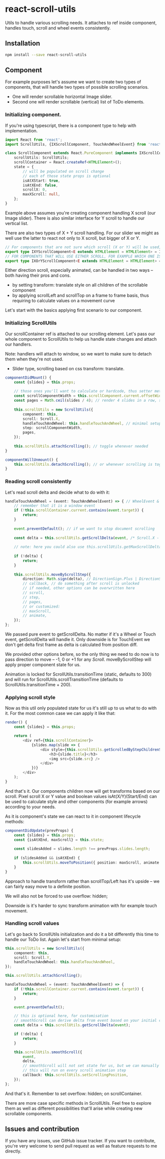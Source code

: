 # react-scroll-utils
Utils to handle various scrolling needs.
It attaches to ref inside component, handles touch, scroll and wheel events consistently.

## Installation
```sh
npm install --save react-scroll-utils
```

## Component

For example purposes let's assume we want to create two types of components, that will handle two types of possible scrolling scenarios.
- One will render scrollable horizontal Image slider.
- Second one will render scrollable (vertical) list of ToDo elements.

### Initializing component. 
If you're using typescript, there is a component type to help with implementation.

```ts
import React from 'react';
import ScrollUtils, {IXScrollComponent, TouchAndWheelEvent} from 'react-scroll-utils';

class ScrollComponent extends React.PureComponent implements IXScrollComponent<HTMLElement> {
    scrollUtils: ScrollUtils;
    scrollContainer = React.createRef<HTMLElement>();
    state = {
        // will be populated on scroll change
        // each of those state props is optional
        isAtXStart: true,
        isAtXEnd: false,
        scrollX: 0,
        maxXScroll: null,
    };
}
```

Example above assumes you're creating component handling X scroll (our Image slider).
There is also similar interface for Y scroll to handle our vertical list.

There are also two types of X + Y scroll handling.
For our slider we might as well use the latter to react not only to X scroll, but bigger of X or Y.

```ts
// For components that are not sure which scroll (X or Y) will be used, for example provided by prop
export type IXYScrollComponent<E extends HTMLElement = HTMLElement> = IXScrollComponent<E> & IYScrollComponent<E>;
// FOR COMPONENTS THAT WILL USE EITHER SCROLL, FOR EXAMPLE WHICH ONE IS BIGGER
export type IXOrYScrollComponent<E extends HTMLElement = HTMLElement> = IXScrollComponent<E> | IYScrollComponent<E>;
```

Either direction scroll, especially animated, can be handled in two ways – both having their pros and cons.
- by setting transform: translate style on all children of the scrollable component
- by applying scrollLeft and scrollTop on a frame to frame basis, thus requiring to calculate values on a movement curve

Let's start with the basics applying first scenario to our component.

### Initializing ScrollUtils
Our scrollContainer ref is attached to our scrolling element.
Let's pass our whole component to ScrollUtils to help us handle state changes and attach our handlers.

Note: handlers will attach to window, so we want to make sure to detach them when they're not used.
- Slider type, scrolling based on css transform: translate.
```ts
componentDidMount() {
    const {slides} = this.props;
    
    // those ones you'll want to calculate or hardcode, thus setter methods are provided to re-calculate them when needed
    const scrollComponentWidth = this.scrollComponent.current.offsetWidth;
    const pages = Math.ceil(slides / 4); // render 4 slides in a row, styling grid is up to you
    
    this.scrollUtils = new ScrollUtils({
        component: this,
        scroll: Scroll.X,
        handleTouchAndWheel: this.handleTouchAndWheel, // minimal setup to controll reading various scroll
        step: scrollComponentWidth,
        pages, 
    });
    
    this.scrollUtils.attachScrolling(); // toggle whenever needed
}

componentWillUnmount() {
    this.scrollUtils.detachScrolling(); // or whenever scrolling is toggled off
}
```

### Reading scroll consistently

Let's read scroll delta and decide what to do with it:

```ts
handleTouchAndWheel = (event: TouchAndWheelEvent) => { // WheelEvent & TouchEvent
    // remember that it is a window event
    if (!this.scrollContainer.current.contains(event.target)) {
        return;
    }
    
    event.preventDefault(); // if we want to stop document scrolling
    
    const delta = this.scrollUtils.getScrollDelta(event, /* Scroll.X - provided on init, customizable */);
    
    // note: here you could also use this.scrollUtils.getMaxScrollDelta(event) to get max from X/Y movement 
    
    if (!delta) {
        return;
    }
    
    this.scrollUtils.moveByScrollStep({
        direction: Math.sign(delta), // DirectionSign.Plus | DirectionSign.Minus | DirectionSign.Zero,
        // callback, // do something after scroll is unlocked
        // if needed, other options can be overwritten here
        // scroll,
        // step,
        // pages,
        // or customized:
        // maxScroll,
        // animate,
    });
};
```
We passed pure event to getScrollDelta. No matter if it's a Wheel or Touch event, getScrollDelta will handle it.
Only downside is for TouchEvent we don't get delta first frame as delta is calculated from position diff.

We provided other options before, so the only thing we need to do now is to pass direction to move – -1, 0 or +1 for any _Scroll_.
moveByScrollStep will apply proper component state for us.

Animation is locked for ScrollUtils.transitionTime (static, defaults to 300)
and will run for ScrollUtils.scrollTransitionTime (defaults to ScrollUtils.transitionTime + 200).

### Applying scroll style
Now as this util only populated state for us it's still up to us what to do with it. For the most common case we can apply it like that:

```ts
render() {
    const {slides} = this.props;

    return (
        <div ref={this.scrollContainer}>
            {slides.map(slide => {
                <div style={this.scrollUtils.getScrolledByStepChildrenStyle(/* Scroll.X - provided on init, customizable */)}>
                    <h3>{slide.title}</h3>
                    <img src={slide.src} />
                </div>
            })}
        </div>
    );
}
```

And that's it. Our components children now will get transforms based on our scroll.
Pixel scroll X or Y value and boolean values isAt(X/Y)(Start/End) can be used to calculate style and other components (for example arrows) according to your needs.

As it is component's state we can react to it in component lifecycle methods:

```ts
componentDidUpdate(prevProps) {
    const {slides} = this.props;
    const {isAtXEnd, maxScroll} = this.state;
    
    const slidesAdded = slides.length !== prevProps.slides.length;
    
    if (slidesAdded && isAtXEnd) {
        this.scrollUtils.moveToPosition({ position: maxScroll, animate: false });
    }
}
```

Approach to handle transform rather than scrollTop/Left has it's upside – we can fairly easy move to a definite position.

We will also not be forced to use overflow: hidden;

Downside is it's harder to sync transform animation with for example touch movement.

### Handling scroll values

Let's go back to ScrollUtils initialization and do it a bit differently this time to handle our ToDo list. Again let's start from minimal setup:
```ts
this.scrollUtils = new ScrollUtils({
    component: this,
    scroll: Scroll.Y,
    handleTouchAndWheel: this.handleTouchAndWheel,
});

this.scrollUtils.attachScrolling();
```

```ts
handleTouchAndWheel = (event: TouchAndWheelEvent) => {
    if (!this.scrollContainer.current.contains(event.target)) {
        return;
    }

    event.preventDefault();

    // this is optional here, for customisation
    // smoothScroll can derive delta from event based on your initial config
    const delta = this.scrollUtils.getScrollDelta(event);

    if (!delta) {
        return;
    }

    this.scrollUtils.smoothScroll({
        event,
        delta,
        // smoothScroll will not set state for us, but we can manually use setScrollingPosition for this
        // this will run on every scroll animation step
        callback: this.scrollUtils.setScrollingPosition,
    });
};
```

And that's it. Remember to set overflow: hidden; on scrollContainer.

There are more case specific methods in ScrollUtils.
Feel free to explore them as well as different possibilities that'll arise while creating new scrollable components.

## Issues and contribution
If you have any issues, use GitHub issue tracker. If you want to contribute, you're very welcome to send pull request as well as feature requests to me directly.
